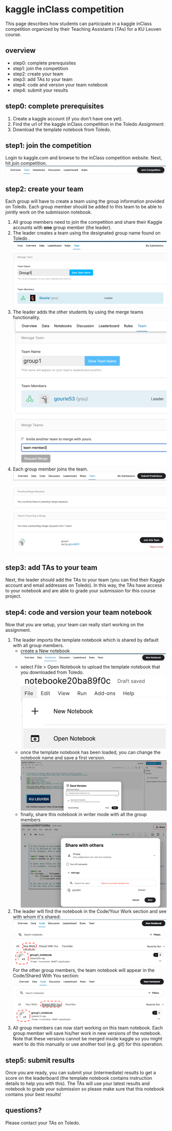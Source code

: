 # kaggle inClass competition
This page describes how students can participate in a kaggle inClass competition organized by
their Teaching Assistants (TAs) for a KU Leuven course.

## overview
- step0: complete prerequisites
- step1: join the competition
- step2: create your team 
- step3: add TAs to your team
- step4: code and version your team notebook
- step4: submit your results


## step0: complete prerequisites
1. Create a kaggle account (if you don't have one yet).
2. Find the url of the kaggle inClass competition in the Toledo *Assignment*.
3. Download the template notebook from Toledo.

## step1: join the competition
Login to kaggle.com and browse to the inClass competition website. Next, hit join competition.
![Join](./img/kaggle_join.png)

## step2: create your team
Each group will have to create a team using the group information provided on Toledo. 
Each group member should be added to this team to be able to jointly work on the submission notebook.

1. All group members need to join the competition and share their Kaggle accounts with **one** group member (the leader).
2. The leader creates a team using the designated group name found on Toledo .
![Team creation](./img/kaggle_teamcreation.png)
3. The leader adds the other students by using the merge teams functionality. 
![Team member add](./img/kaggle_teamaddmember.png)
4. Each group member joins the team. 
![Team merge](./img/kaggle_teamacceptmerge.png)


## step3: add TAs to your team
Next, the leader should add the TAs to your team (you can find their Kaggle account and email addresses on Toledo). In 
this way, the TAs have access to your notebook and are able to grade your submission for this course project.

## step4: code and version your team notebook
Now that you are setup, your team can really start working on the assignment. 
1. The leader imports the template notebook which is shared by default with all group members.
    - create a New notebook
        ![New notebook](./img/kaggle_newnotebook.png)
    - select File > Open Notebook to upload the template notebook that you downloaded from Toledo.
        ![Upload notebook](./img/kaggle_uploadnotebook.png)
    - once the template notebook has been loaded, you can change the notebook name and save a first version.
        ![Save notebook](./img/kaggle_savenotebook.png)
    - finally, share this notebook in writer mode with all the group members
        ![Save notebook](./img/kaggle_sharenotebook.png)
2. The leader will find the notebook in the Code/Your Work section and see with whom it's shared:
    ![Leader notebook](./img/kaggle_leader.png)
    For the other group members, the team notebook will appear in the Code/Shared With You section:
    ![Leader notebook](./img/kaggle_member.png)
3. All group members can now start working on this team notebook. Each group member will 
save his/her work in new versions of the notebook. Note that these versions cannot be merged inside kaggle so you might
want to do this manually or use another tool (e.g. git) for this operation. 

## step5: submit results
Once you are ready, you can submit your (intermediate) results to get a score on the leaderboard (the template notebook contains 
instruction details to help you with this). The TAs will use your latest results and notebook to grade your submission so please
make sure that this notebook contains your best results! 


## questions?
Please contact your TAs on Toledo.
